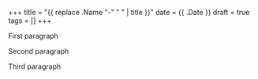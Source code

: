 +++
title = "{{ replace .Name "-" " " | title }}"
date = {{ .Date }}
draft = true
tags = []
+++

First paragraph

<!--more-->

Second paragraph

Third paragraph